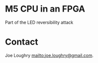 # M5 CPU in an FPGA

Part of the LED reversibility attack

# Contact
Joe Loughry [mailto:joe.loughry@gmail.com](joe.loughry@gmail.com).

